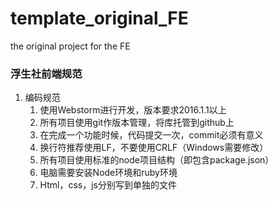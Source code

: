 # template_original_FE

the original project for the FE

### 浮生社前端规范

1. 编码规范
	1. 使用Webstorm进行开发，版本要求2016.1.1以上
	2. 所有项目使用git作版本管理，将库托管到github上
	3. 在完成一个功能时候，代码提交一次，commit必须有意义
	4. 换行符推荐使用LF，不要使用CRLF（Windows需要修改）
	5. 所有项目使用标准的node项目结构（即包含package.json）
	6. 电脑需要安装Node环境和ruby环境
	7. Html，css，js分别写到单独的文件